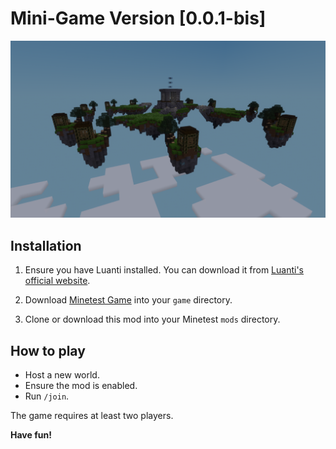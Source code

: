 # Mini-Game Version [0.0.1-bis]

![Lost Empire](screenshot.png)

## Installation

1. Ensure you have Luanti installed. You can download it from [Luanti's official website](https://www.minetest.net/downloads/).

2. Download [Minetest Game](https://github.com/minetest/minetest_game/) into your `game` directory.

3. Clone or download this mod into your Minetest `mods` directory.

## How to play

- Host a new world.
- Ensure the mod is enabled.
- Run `/join`.

The game requires at least two players.

**Have fun!**